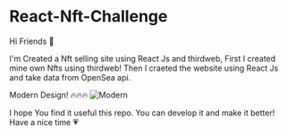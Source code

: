 # React-Nft-Challenge

Hi Friends 👋

I'm Created a Nft selling site using React Js and thirdweb,
First I created mine own Nfts using thirdweb!
Then I craeted the website using React Js and take data from OpenSea api.

Modern Design! 🔥🔥🔥
![Modern](https://user-images.githubusercontent.com/77756002/146406580-6a8fa364-626c-4298-9e28-0e5c45ad1631.png)

I hope You find it useful this repo.
You can develop it and make it better!
Have a nice time 💗

